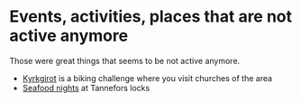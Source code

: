 Events, activities, places that are not active anymore
======================================================

Those were great things that seems to be not active anymore.
<!-- markdown-link-check-disable -->
* [Kyrkgirot](https://www.svenskakyrkan.se/linkoping/kyrkgirot) is a biking challenge where you visit churches of the area
* [Seafood nights](http://slusscafet.com/en/seafood-nights/) at Tannefors locks
<!-- markdown-link-check-enable -->
